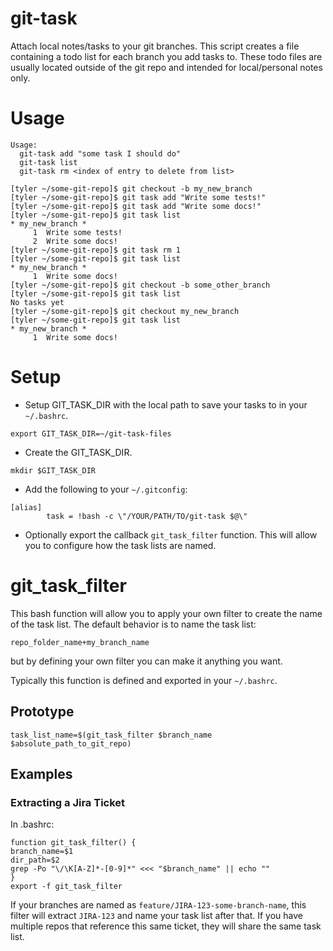 # git-task
Attach local notes/tasks to your git branches. This script creates a file containing a todo list for
each branch you add tasks to. These todo files are usually located outside of the git repo and
intended for local/personal notes only.

# Usage
```
Usage:
  git-task add "some task I should do"
  git-task list
  git-task rm <index of entry to delete from list>
```

```
[tyler ~/some-git-repo]$ git checkout -b my_new_branch
[tyler ~/some-git-repo]$ git task add "Write some tests!"
[tyler ~/some-git-repo]$ git task add "Write some docs!"
[tyler ~/some-git-repo]$ git task list
* my_new_branch *
     1	Write some tests!
     2	Write some docs!
[tyler ~/some-git-repo]$ git task rm 1
[tyler ~/some-git-repo]$ git task list
* my_new_branch *
     1	Write some docs!
[tyler ~/some-git-repo]$ git checkout -b some_other_branch
[tyler ~/some-git-repo]$ git task list
No tasks yet
[tyler ~/some-git-repo]$ git checkout my_new_branch
[tyler ~/some-git-repo]$ git task list
* my_new_branch *
     1	Write some docs!
```

# Setup
* Setup GIT_TASK_DIR with the local path to save your tasks to in your `~/.bashrc`.
```
export GIT_TASK_DIR=~/git-task-files
```
* Create the GIT_TASK_DIR.
```
mkdir $GIT_TASK_DIR
```
* Add the following to your `~/.gitconfig`:
```
[alias]
        task = !bash -c \"/YOUR/PATH/TO/git-task $@\"
```
* Optionally export the callback `git_task_filter` function. This will allow you to configure how the task lists are named.

# git_task_filter
This bash function will allow you to apply your own filter to create the name of the task list.
The default behavior is to name the task list:
```
repo_folder_name+my_branch_name
```
but by defining your own filter you can make it anything you want.

Typically this function is defined and exported in your `~/.bashrc`.

## Prototype
```
task_list_name=$(git_task_filter $branch_name $absolute_path_to_git_repo)
```

## Examples
### Extracting a Jira Ticket
In .bashrc:
```
function git_task_filter() {
branch_name=$1
dir_path=$2
grep -Po "\/\K[A-Z]*-[0-9]*" <<< "$branch_name" || echo ""
}
export -f git_task_filter
```

If your branches are named as `feature/JIRA-123-some-branch-name`, this filter will extract
`JIRA-123` and name your task list after that. If you have multiple repos that reference this same
ticket, they will share the same task list.
